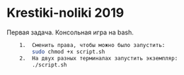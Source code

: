 # Krestiki-noliki 2019
Первая задача. Консольная игра на bash.

~~~bash
    1.	Сменить права, чтобы можно было запустить:
        sudo chmod +x script.sh
    2.	На двух разных терминалах запустить экземпляр:
        ./script.sh
~~~
